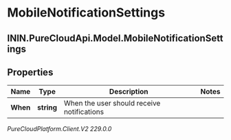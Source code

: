 # MobileNotificationSettings

## ININ.PureCloudApi.Model.MobileNotificationSettings

## Properties

|Name | Type | Description | Notes|
|------------ | ------------- | ------------- | -------------|
| **When** | **string** | When the user should receive notifications | |



_PureCloudPlatform.Client.V2 229.0.0_
